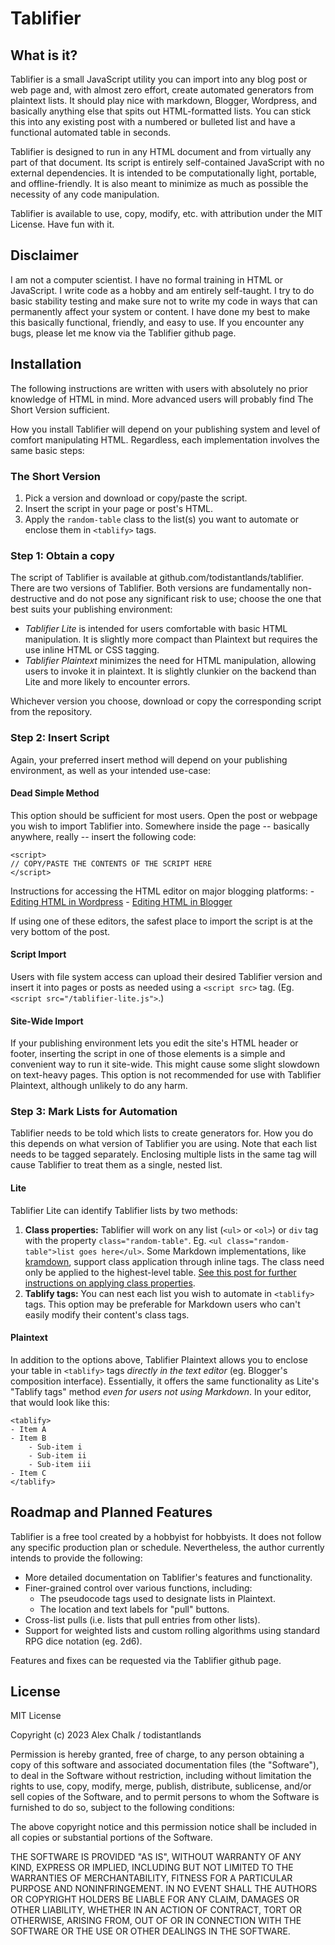 # Tablifier

## What is it?
Tablifier is a small JavaScript utility you can import into any blog post or web page and, with almost zero effort, create automated generators from plaintext lists. It should play nice with markdown, Blogger, Wordpress, and basically anything else that spits out HTML-formatted lists. You can stick this into any existing post with a numbered or bulleted list and have a functional automated table in seconds.

Tablifier is designed to run in any HTML document and from virtually any part of that document. Its script is entirely self-contained JavaScript with no external dependencies. It is intended to be computationally light, portable, and offline-friendly. It is also meant to minimize as much as possible the necessity of any code manipulation.

Tablifier is available to use, copy, modify, etc. with attribution under the MIT License. Have fun with it.

## Disclaimer
I am not a computer scientist. I have no formal training in HTML or JavaScript. I write code as a hobby and am entirely self-taught. I try to do basic stability testing and make sure not to write my code in ways that can permanently affect your system or content. I have done my best to make this basically functional, friendly, and easy to use. If you encounter any bugs, please let me know via the Tablifier github page.

## Installation
The following instructions are written with users with absolutely no prior knowledge of HTML in mind. More advanced users will probably find The Short Version sufficient.

How you install Tablifier will depend on your publishing system and level of comfort manipulating HTML. Regardless, each implementation involves the same basic steps:

### The Short Version
1. Pick a version and download or copy/paste the script.
2. Insert the script in your page or post's HTML.
3. Apply the `random-table` class to the list(s) you want to automate or enclose them in `<tablify>` tags.

### Step 1: Obtain a copy
The script of Tablifier is available at github.com/todistantlands/tablifier. There are two versions of Tablifier. Both versions are fundamentally non-destructive and do not pose any significant risk to use; choose the one that best suits your publishing environment:

- *Tablifier Lite* is intended for users comfortable with basic HTML manipulation. It is slightly more compact than Plaintext but requires the use inline HTML or CSS tagging. 
- *Tablifier Plaintext* minimizes the need for HTML manipulation, allowing users to invoke it in plaintext. It is slightly clunkier on the backend than Lite and more likely to encounter errors.

Whichever version you choose, download or copy the corresponding script from the repository.

### Step 2: Insert Script
Again, your preferred insert method will depend on your publishing environment, as well as your intended use-case:

#### Dead Simple Method
This option should be sufficient for most users. Open the post or webpage you wish to import Tablifier into. Somewhere inside the page -- basically anywhere, really -- insert the following code:

```
<script>
// COPY/PASTE THE CONTENTS OF THE SCRIPT HERE
</script>
```

Instructions for accessing the HTML editor on major blogging platforms:
	- [Editing HTML in Wordpress](https://wordpress.com/support/editors/#edit-html-in-the-word-press-editor)
	- [Editing HTML in Blogger](https://support.google.com/blogger/thread/50045059/how-can-i-edit-as-html-in-the-new-blogger-interface?hl=en)
	
If using one of these editors, the safest place to import the script is at the very bottom of the post.

#### Script Import
Users with file system access can upload their desired Tablifier version and insert it into pages or posts as needed using a `<script src>` tag. (Eg. `<script src="/tablifier-lite.js">`.)

#### Site-Wide Import
If your publishing environment lets you edit the site's HTML header or footer, inserting the script in one of those elements is a simple and convenient way to run it site-wide. This might cause some slight slowdown on text-heavy pages. This option is not recommended for use with Tablifier Plaintext, although unlikely to do any harm.

### Step 3: Mark Lists for Automation

Tablifier needs to be told which lists to create generators for. How you do this depends on what version of Tablifier you are using. Note that each list needs to be tagged separately. Enclosing multiple lists in the same tag will cause Tablifier to treat them as a single, nested list.

#### Lite
Tablifier Lite can identify Tablifier lists by two methods:

1. **Class properties:** Tablifier will work on any list (`<ul>` or `<ol>`) or `div` tag with the property `class="random-table"`. Eg. `<ul class="random-table">list goes here</ul>`. Some Markdown implementations, like [kramdown](https://kramdown.gettalong.org/), support class application through inline tags. The class need only be applied to the highest-level table. [See this post for further instructions on applying class properties](https://todistantlands.github.io/2022/12/26/tablifier.html).
2. **Tablify tags:** You can nest each list you wish to automate in `<tablify>` tags. This option may be preferable for Markdown users who can't easily modify their content's class tags.

#### Plaintext
In addition to the options above, Tablifier Plaintext allows you to enclose your table in `<tablify>` tags *directly in the text editor* (eg. Blogger's composition interface). Essentially, it offers 
the same functionality as Lite's "Tablify tags" method *even for users not using Markdown*. In your editor, that would look like this:

```
<tablify>
- Item A
- Item B
	- Sub-item i
	- Sub-item ii
	- Sub-item iii
- Item C
</tablify>
```

## Roadmap and Planned Features
Tablifier is a free tool created by a hobbyist for hobbyists. It does not follow any specific production plan or schedule. Nevertheless, the author currently intends to provide the following:

- More detailed documentation on Tablifier's features and functionality.
- Finer-grained control over various functions, including:
	- The pseudocode tags used to designate lists in Plaintext.
	- The location and text labels for "pull" buttons.
- Cross-list pulls (i.e. lists that pull entries from other lists).
- Support for weighted lists and custom rolling algorithms using standard RPG dice notation (eg. 2d6).

Features and fixes can be requested via the Tablifier github page.

## License
MIT License

Copyright (c) 2023 Alex Chalk / todistantlands

Permission is hereby granted, free of charge, to any person obtaining a copy of this software and associated documentation files (the "Software"), to deal in the Software without restriction, including without limitation the rights to use, copy, modify, merge, publish, distribute, sublicense, and/or sell copies of the Software, and to permit persons to whom the Software is furnished to do so, subject to the following conditions:

The above copyright notice and this permission notice shall be included in all copies or substantial portions of the Software.

THE SOFTWARE IS PROVIDED "AS IS", WITHOUT WARRANTY OF ANY KIND, EXPRESS OR IMPLIED, INCLUDING BUT NOT LIMITED TO THE WARRANTIES OF MERCHANTABILITY, FITNESS FOR A PARTICULAR PURPOSE AND NONINFRINGEMENT. IN NO EVENT SHALL THE AUTHORS OR COPYRIGHT HOLDERS BE LIABLE FOR ANY CLAIM, DAMAGES OR OTHER LIABILITY, WHETHER IN AN ACTION OF CONTRACT, TORT OR OTHERWISE, ARISING FROM, OUT OF OR IN CONNECTION WITH THE SOFTWARE OR THE USE OR OTHER DEALINGS IN THE SOFTWARE.
